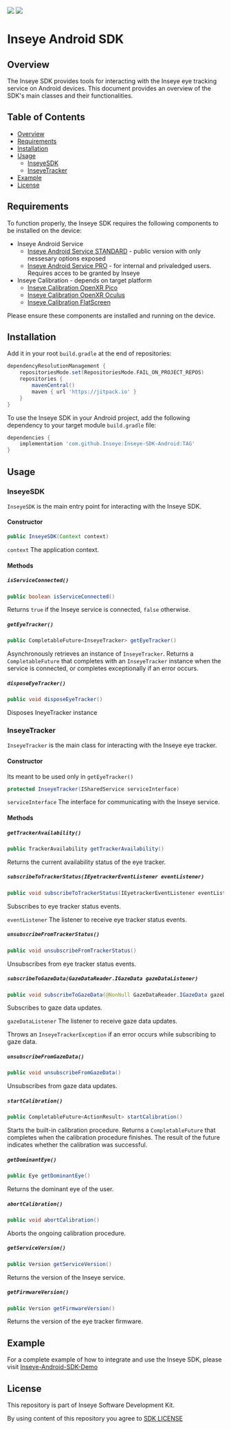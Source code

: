 [![](https://jitpack.io/v/Inseye/Inseye-SDK-Android.svg)](https://jitpack.io/#Inseye/Inseye-SDK-Android)
![](https://img.shields.io/badge/API-27%2B-brightgreen.svg?style=flat)

# Inseye Android SDK

## Overview

The Inseye SDK provides tools for interacting with the Inseye eye tracking service on Android devices. This document provides an overview of the SDK's main classes and their functionalities.

## Table of Contents

- [Overview](#overview)
- [Requirements](#requirements)
- [Installation](#installation)
- [Usage](#usage)
  - [InseyeSDK](#inseyesdk)
  - [InseyeTracker](#inseyetracker)
- [Example](#example)
- [License](#license)

## Requirements

To function properly, the Inseye SDK requires the following components to be installed on the device:
- Inseye Android Service
    - [Inseye Android Service STANDARD](https://install.appcenter.ms/orgs/inseye/apps/inseye-service/distribution_groups/inseye%20public) - public version with only nessesary options exposed
    - [Inseye Android Service PRO](https://install.appcenter.ms/orgs/inseye/apps/inseye-service/distribution_groups/inseye%20internal) - for internal and privaledged users. Requires acces to be granted by Inseye 
- Inseye Calibration - depends on target platform
  - [Inseye Calibration OpenXR Pico](https://install.appcenter.ms/orgs/inseye/apps/inseye-calibration-openxr-pico/distribution_groups/inseye%20public)
  - [Inseye Calibration OpenXR Oculus](https://install.appcenter.ms/orgs/inseye/apps/inseye-calibration-openxr-quest/distribution_groups/inseye%20public)
  - [Inseye Calibration FlatScreen](https://install.appcenter.ms/orgs/inseye/apps/inseye-calibration-flat-screen/distribution_groups/inseye%20public)

Please ensure these components are installed and running on the device.

## Installation

Add it in your root `build.gradle` at the end of repositories:
```gradle
dependencyResolutionManagement {
	repositoriesMode.set(RepositoriesMode.FAIL_ON_PROJECT_REPOS)
	repositories {
		mavenCentral()
		maven { url 'https://jitpack.io' }
	}
}
```

To use the Inseye SDK in your Android project, add the following dependency to your target module `build.gradle` file:

```gradle
dependencies {
    implementation 'com.github.Inseye:Inseye-SDK-Android:TAG'
}
```

## Usage

### InseyeSDK

`InseyeSDK` is the main entry point for interacting with the Inseye SDK.

#### Constructor

```java
public InseyeSDK(Context context)
```

`context` The application context.

#### Methods

##### `isServiceConnected()`

```java
public boolean isServiceConnected()
```

Returns `true` if the Inseye service is connected, `false` otherwise.

##### `getEyeTracker()`

```java
public CompletableFuture<InseyeTracker> getEyeTracker()
```

Asynchronously retrieves an instance of `InseyeTracker`. Returns a `CompletableFuture` that completes with an `InseyeTracker` instance when the service is connected, or completes exceptionally if an error occurs.

##### `disposeEyeTracker()`

```java
public void disposeEyeTracker()
```
Disposes IneyeTracker instance 

### InseyeTracker

`InseyeTracker` is the main class for interacting with the Inseye eye tracker.

#### Constructor
Its meant to be used only in `getEyeTracker()`
```java
protected InseyeTracker(ISharedService serviceInterface)
```

`serviceInterface` The interface for communicating with the Inseye service.

#### Methods

##### `getTrackerAvailability()`

```java
public TrackerAvailability getTrackerAvailability()
```

Returns the current availability status of the eye tracker.

##### `subscribeToTrackerStatus(IEyetrackerEventListener eventListener)`

```java
public void subscribeToTrackerStatus(IEyetrackerEventListener eventListener)
```

Subscribes to eye tracker status events.

`eventListener` The listener to receive eye tracker status events.

##### `unsubscribeFromTrackerStatus()`

```java
public void unsubscribeFromTrackerStatus()
```

Unsubscribes from eye tracker status events.

##### `subscribeToGazeData(GazeDataReader.IGazeData gazeDataListener)`

```java
public void subscribeToGazeData(@NonNull GazeDataReader.IGazeData gazeDataListener) throws InseyeTrackerException
```

Subscribes to gaze data updates.

`gazeDataListener` The listener to receive gaze data updates.

Throws an `InseyeTrackerException` if an error occurs while subscribing to gaze data.

##### `unsubscribeFromGazeData()`

```java
public void unsubscribeFromGazeData()
```

Unsubscribes from gaze data updates.

##### `startCalibration()`

```java
public CompletableFuture<ActionResult> startCalibration()
```
Starts the built-in calibration procedure. Returns a `CompletableFuture` that completes when the calibration procedure finishes. The result of the future indicates whether the calibration was successful.


##### `getDominantEye()`

```java
public Eye getDominantEye()
```

Returns the dominant eye of the user.

##### `abortCalibration()`

```java
public void abortCalibration()
```

Aborts the ongoing calibration procedure.

##### `getServiceVersion()`

```java
public Version getServiceVersion()
```

Returns the version of the Inseye service.

##### `getFirmwareVersion()`

```java
public Version getFirmwareVersion()
```

Returns the version of the eye tracker firmware.

## Example
For a complete example of how to integrate and use the Inseye SDK, please visit [Inseye-Android-SDK-Demo](https://github.com/Inseye/Inseye-Android-SDK-Demo)

## License 
This repository is part of Inseye Software Development Kit.

By using content of this repository you agree to [SDK LICENSE](https://github.com/Inseye/Licenses/blob/master/SDKLicense.txt)
